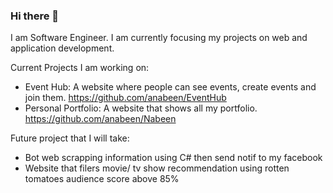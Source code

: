 ### Hi there 👋

I am Software Engineer. I am currently focusing my projects on web and application development. 

Current Projects I am working on:
- Event Hub: A website where people can see events, create events and join them.  https://github.com/anabeen/EventHub
- Personal Portfolio: A website that shows all my portfolio. https://github.com/anabeen/Nabeen



Future project that I will take:
- Bot web scrapping information using C# then send notif to my facebook
- Website that filers movie/ tv show recommendation using rotten tomatoes audience score above 85% 


<!--
**anabeen/Anabeen** is a ✨ _special_ ✨ repository because its `README.md` (this file) appears on your GitHub profile.

Here are some ideas to get you started:

- 🔭 I’m currently working on ...
- 🌱 I’m currently learning ...
- 👯 I’m looking to collaborate on ...
- 🤔 I’m looking for help with ...
- 💬 Ask me about ...
- 📫 How to reach me: ...
- 😄 Pronouns: ...
- ⚡ Fun fact: ...
-->

